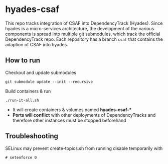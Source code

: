 # hyades-csaf

This repo tracks integration of CSAF into DependencyTrack (Hyades). Since hyades is a micro-services architecture, the development of the various components is spread into multiple git submodules, which track the official DependencyTrack repo. Each repository has a branch `csaf` that contains the adaption of CSAF into hyades.

## How to run
Checkout and update submodules
```
git submodule update --init --recursive
```

Build containers & run
```
./run-it-all.sh
```
* It will create containers & volumes named **hyades-csaf-\***
* **Ports will conflict** with other deployments of DependencyTracks and therefore other instances must be stopped beforehand

## Troubleshooting
SELinux may prevent create-topics.sh from running
disable temporarily with 
```
# setenforce 0
```

